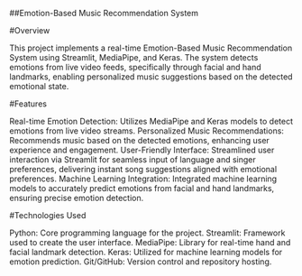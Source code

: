 ##Emotion-Based Music Recommendation System

#Overview

This project implements a real-time Emotion-Based Music Recommendation System using Streamlit, MediaPipe, and Keras. The system detects emotions from live video feeds, specifically through facial and hand landmarks, enabling personalized music suggestions based on the detected emotional state.

#Features

Real-time Emotion Detection: Utilizes MediaPipe and Keras models to detect emotions from live video streams.
Personalized Music Recommendations: Recommends music based on the detected emotions, enhancing user experience and engagement.
User-Friendly Interface: Streamlined user interaction via Streamlit for seamless input of language and singer preferences, delivering instant song suggestions aligned with emotional preferences.
Machine Learning Integration: Integrated machine learning models to accurately predict emotions from facial and hand landmarks, ensuring precise emotion detection.

#Technologies Used

Python: Core programming language for the project.
Streamlit: Framework used to create the user interface.
MediaPipe: Library for real-time hand and facial landmark detection.
Keras: Utilized for machine learning models for emotion prediction.
Git/GitHub: Version control and repository hosting.
